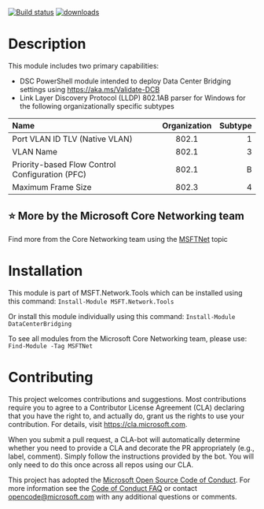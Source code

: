 [![Build status](https://ci.appveyor.com/api/projects/status/ohvjnqqu2o9ccq60?svg=true)](https://ci.appveyor.com/project/MSFTCoreNet/datacenterbridging)
[![downloads](https://img.shields.io/powershellgallery/dt/datacenterbridging.svg?label=downloads)](https://www.powershellgallery.com/packages/datacenterbridging)

# Description

This module includes two primary capabilities:

- DSC PowerShell module intended to deploy Data Center Bridging settings using https://aka.ms/Validate-DCB
- Link Layer Discovery Protocol (LLDP) 802.1AB parser for Windows for the following organizationally specific subtypes

| Name           | Organization | Subtype      |
| :------------- | :----------: | -----------: |
|  Port VLAN ID TLV (Native VLAN) | 802.1 | 1 |
| VLAN Name | 802.1 | 3 |
| Priority-based Flow Control Configuration (PFC) | 802.1 | B |
| Maximum Frame Size   | 802.3 | 4 |

## :star: More by the Microsoft Core Networking team

Find more from the Core Networking team using the [MSFTNet](https://github.com/topics/msftnet) topic

# Installation

This module is part of MSFT.Network.Tools which can be installed using this command:
```Install-Module MSFT.Network.Tools```

Or install this module individually using this command:
```Install-Module DataCenterBridging```

To see all modules from the Microsoft Core Networking team, please use:
```Find-Module -Tag MSFTNet```

# Contributing

This project welcomes contributions and suggestions.  Most contributions require you to agree to a
Contributor License Agreement (CLA) declaring that you have the right to, and actually do, grant us
the rights to use your contribution. For details, visit https://cla.microsoft.com.

When you submit a pull request, a CLA-bot will automatically determine whether you need to provide
a CLA and decorate the PR appropriately (e.g., label, comment). Simply follow the instructions
provided by the bot. You will only need to do this once across all repos using our CLA.

This project has adopted the [Microsoft Open Source Code of Conduct](https://opensource.microsoft.com/codeofconduct/).
For more information see the [Code of Conduct FAQ](https://opensource.microsoft.com/codeofconduct/faq/) or
contact [opencode@microsoft.com](mailto:opencode@microsoft.com) with any additional questions or comments.
